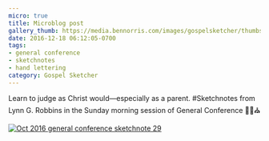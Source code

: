 ```yaml
---
micro: true
title: Microblog post
gallery_thumb: https://media.bennorris.com/images/gospelsketcher/thumbs/oct-16-4-robbins.jpg
date: 2016-12-18 06:12:05-0700
tags:
- general conference
- sketchnotes
- hand lettering
category: Gospel Sketcher
---
```


Learn to judge as Christ would—especially as a parent.
#Sketchnotes from Lynn G. Robbins in the Sunday morning session of General Conference ✍🏼⛪️

[![Oct 2016 general conference sketchnote 29](https://media.bennorris.com/images/gospelsketcher/general-conference/oct-2016/oct-16-4-robbins.jpg)](https://media.bennorris.com/images/gospelsketcher/general-conference/oct-2016/oct-16-4-robbins.jpg)